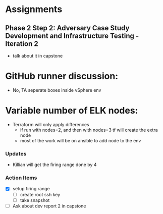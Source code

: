 # Assignments

## Phase 2 Step 2: Adversary Case Study Development and Infrastructure Testing - Iteration 2

* talk about it in capstone

# GitHub runner discussion:

* No, TA seperate boxes inside vSphere env

# Variable number of ELK nodes:

* Terraform will only apply differences
  * if run with nodes=2, and then with nodes=3 tf will create the extra node
  * most of the work will be on ansible to add node to the env

### Updates

* Killian will get the firing range done by 4

### Action Items

- [X] setup firing range
  - [ ] create root ssh key
  - [ ] take snapshot
- [ ] Ask about dev report 2 in capstone
